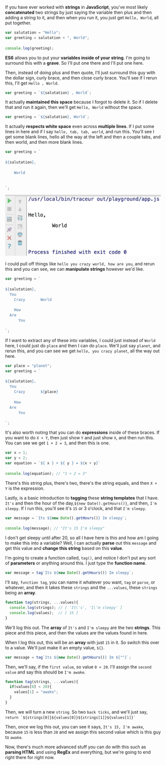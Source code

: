 If you have ever worked with **strings** in **JavaScript**, you've most likely **concatenated** two strings by just saying the variable then plus and then adding a string to it, and then when you run it, you just get `Hello, World`, all put together.
```javascript
var salutation = "Hello";
var greeting = salutation + ", World";

console.log(greeting);
```
**ES6** allows you to put your **variables inside of your string**. I'm going to surround this with a **grave**. So I'll put one there and I'll put one here.

Then, instead of doing plus and then quote, I'll just surround this guy with the dollar sign, curly brace, and then close curly brace. You'll see if I rerun this, I'll get `Hello , World`.
```javascript
var greeting = `${salutation} , World`;
```
It actually **maintained this space** because I forgot to delete it. So if I delete that and run it again, then we'll get `Hello, World` without the space.
```javascript
var greeting = `${salutation}, World`;
```
It actually **respects white space** even across **multiple lines**. If I put some lines in here and if I say `hello, tab, tab, world`, and run this. You'll see I get some blank lines, hello all the way at the left and then a couple tabs, and then world, and then more blank lines.
```javascript
var greeting = `

${salutation}, 

    World
    
    
`;
```

![String Templates Respect Whitespace](../images/ecmascript-6-string-templates-maintains-whitespace.png)

I could pull off things like `hello you crazy world, how are you`, and rerun this and you can see, we can **manipulate strings** however we'd like.
```javascript
var greeting = `

${salutation}, 
  You
    Crazy       World

    How
  Are
      You  
    
`;
```
If I want to extract any of these into variables, I could just instead of `World` here, I could just do `place` and then I can do `place`. We'll just say `planet`, and rerun this, and you can see we get `hello, you crazy planet`, all the way out here.
```javascript
var place = "planet";
var greeting = `

${salutation}, 
  You
    Crazy       ${place}

    How
  Are
      You  
    
`;
```
It's also worth noting that you can do **expressions** inside of these braces. If you want to do `X + Y`, then just show `Y` and just show `X`, and then run this. You can see we get `1 + 2 = 3`, and then this is one.
```javascript
var x = 1;
var y = 2;
var equation = `${ x } + ${ y } = ${x + y}`

console.log(equation); // "1 + 2 = 3"
```
There's this string plus, there's two, there's the string equals, and then `X + Y` is the expression.

Lastly, is a basic introduction to **tagging** these **string templates** that I have. `It's` and then the hour of the day,`${new Date().getHours()}`, and then, `I'm sleepy`. If I run this, you'll see it's `15` or 3 o'clock, and that `I'm sleepy`.
```javascript
var message = `Its ${new Date().getHours()} Im sleepy`;

console.log(message); // "It's 15 I'm sleepy"
```
I don't get sleepy until after 20, so all I have here is this and how am I going to make this into a variable? Well, I can actually **parse** out this `message` and get this value and **change this string** based on this **value**.

I'm going to create a function called, `tag()`, and notice I don't put any sort of **parameters** or anything around this. I just type the **function name**.
```javascript
var message = tag`Its ${new Date().getHours()} Im sleepy`;
```
I'll say, `function tag`, you can name it whatever you want, `tag` or `parse`, or whatever, and then it takes these `strings` and the `...values`, these `strings` being an **array**.
```javascript
function tag(strings, ...values){
  console.log(strings); // [ 'It\'s', 'I\'m sleepy' ]
  console.log(values);  // [ 15 ]
}
```
We'll log this out. The **array** of `It's` and `I'm sleepy` are the two **strings**. This piece and this piece, and then the values are the values found in here.

When I log this out, this will be an **array** with just `15` in it. So switch this over to a value. We'll just make it an empty value, `${}`.
```javascript
var message = tag`Its ${new Date().getHours()} Im ${""}`;
```
Then, we'll say, if the `first value`, so value `0 < 20`. I'll assign the `second value` and say this should be `I'm awake`.
```javascript
function tag(strings, ...values){
  if(values[0] < 20){
    values[1] = "awake";
  }
}
```
Then, we will turn a new `string`. So two `back ticks`, and we'll just say, `` return `${strings[0]}${values[0]}${strings[1]}${values[1]}` ``

Then, once we log this out, you can see it says, `It's 15, I'm awake`, because `15` is less than `20` and we assign this second value which is this guy to `awake`.

Now, there's much more advanced stuff you can do with this such as **parsing HTML** and using **RegEx** and everything, but we're going to end right there for right now.